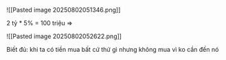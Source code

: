 ![[Pasted image 20250802051346.png]]


2 tỷ * 5% = 100 triệu => 

![[Pasted image 20250802052622.png]]

Biết đủ: khi ta có tiền mua bất cứ thứ gì nhưng không mua vì ko cần đến nó 

